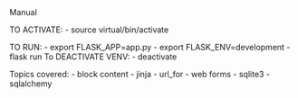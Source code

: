 
<!-- Two options for launching:
First Option: Automatic
- within a terminal, use "bash launcher.sh", which will automate the entire second option described below


Second Option: --> Manual

TO ACTIVATE:
	- source virtual/bin/activate

TO RUN:
	- export FLASK_APP=app.py
	- export FLASK_ENV=development
	- flask run
To DEACTIVATE VENV:
	- deactivate

Topics covered:
	- block content
	- jinja
	- url_for
	- web forms
	- sqlite3
	- sqlalchemy